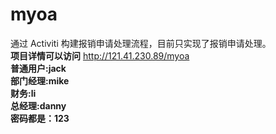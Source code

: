 # myoa
通过 Activiti 构建报销申请处理流程，目前只实现了报销申请处理。</br>
**项目详情可以访问** http://121.41.230.89/myoa </br>
**普通用户:jack**
</br>
**部门经理:mike**
</br>
**财务:li**
</br>
**总经理:danny**
</br>
**密码都是：123**
